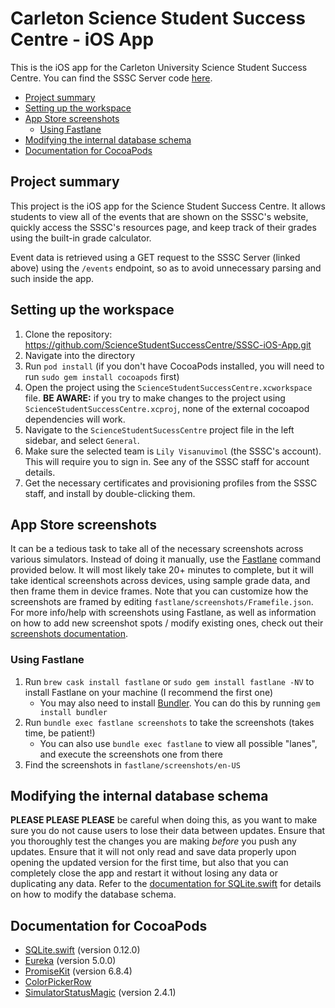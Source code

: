# <!-- omit in toc --> Carleton Science Student Success Centre - iOS App

This is the iOS app for the Carleton University Science Student Success Centre. You can find the SSSC Server code [here](https://github.com/ScienceStudentSuccessCentre/SSSC-Server).

- [Project summary](#project-summary)
- [Setting up the workspace](#setting-up-the-workspace)
- [App Store screenshots](#app-store-screenshots)
  - [Using Fastlane](#using-fastlane)
- [Modifying the internal database schema](#modifying-the-internal-database-schema)
- [Documentation for CocoaPods](#documentation-for-cocoapods)

## Project summary

This project is the iOS app for the Science Student Success Centre. It allows students to view all of the events that are shown on the SSSC's website, quickly access the SSSC's resources page, and keep track of their grades using the built-in grade calculator.

Event data is retrieved using a GET request to the SSSC Server (linked above) using the `/events` endpoint, so as to avoid unnecessary parsing and such inside the app.

## Setting up the workspace

1. Clone the repository: https://github.com/ScienceStudentSuccessCentre/SSSC-iOS-App.git
2. Navigate into the directory
3. Run `pod install` (if you don't have CocoaPods installed, you will need to run `sudo gem install cocoapods` first)
4. Open the project using the `ScienceStudentSuccessCentre.xcworkspace` file. **BE AWARE:** if you try to make changes to the project using `ScienceStudentSuccessCentre.xcproj`, none of the external cocoapod dependencies will work.
5. Navigate to the `ScienceStudentSucessCentre` project file in the left sidebar, and select `General`.
6. Make sure the selected team is `Lily Visanuvimol` (the SSSC's account). This will require you to sign in. See any of the SSSC staff for account details.
7. Get the necessary certificates and provisioning profiles from the SSSC staff, and install by double-clicking them.

## App Store screenshots

It can be a tedious task to take all of the necessary screenshots across various simulators. Instead of doing it manually, use the [Fastlane](https://fastlane.tools) command provided below. It will most likely take 20+ minutes to complete, but it will take identical screenshots across devices, using sample grade data, and then frame them in device frames. Note that you can customize how the screenshots are framed by editing `fastlane/screenshots/Framefile.json`. For more info/help with screenshots using Fastlane, as well as information on how to add new screenshot spots / modify existing ones, check out their [screenshots documentation](https://docs.fastlane.tools/getting-started/ios/screenshots).

### Using Fastlane

1. Run `brew cask install fastlane` or `sudo gem install fastlane -NV` to install Fastlane on your machine (I recommend the first one)
   - You may also need to install [Bundler](https://bundler.io). You can do this by running `gem install bundler`
2. Run `bundle exec fastlane screenshots` to take the screenshots (takes time, be patient!)
   - You can also use `bundle exec fastlane` to view all possible "lanes", and execute the screenshots one from there
3. Find the screenshots in `fastlane/screenshots/en-US`

## Modifying the internal database schema

**PLEASE PLEASE PLEASE** be careful when doing this, as you want to make sure you do not cause users to lose their data between updates. Ensure that you thoroughly test the changes you are making *before* you push any updates. Ensure that it will not only read and save data properly upon opening the updated version for the first time, but also that you can completely close the app and restart it without losing any data or duplicating any data. Refer to the [documentation for SQLite.swift](#documentation-for-cocoapods) for details on how to modify the database schema.

## Documentation for CocoaPods

- [SQLite.swift](https://github.com/stephencelis/SQLite.swift) (version 0.12.0)
- [Eureka](https://github.com/xmartlabs/Eureka) (version 5.0.0)
- [PromiseKit](https://github.com/mxcl/PromiseKit) (version 6.8.4)
- [ColorPickerRow](https://github.com/EurekaCommunity/ColorPickerRow)
- [SimulatorStatusMagic](https://github.com/shinydevelopment/SimulatorStatusMagic) (version 2.4.1)
